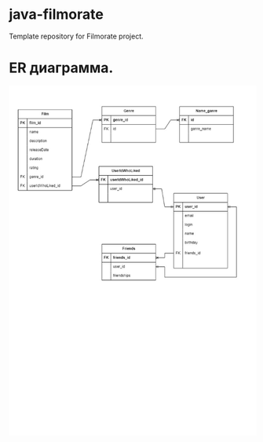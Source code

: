 # java-filmorate
Template repository for Filmorate project.
# ER диаграмма.
![ER диаграмма.](/src/main/resources/static/ED.jpg)
